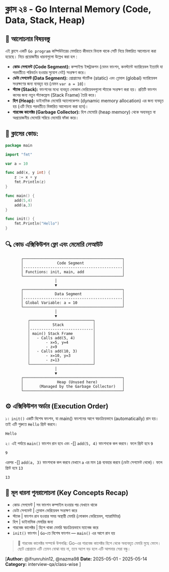 # ক্লাস ২৪ - Go Internal Memory (Code, Data, Stack, Heap)

## 🧠 আলোচনার বিষয়বস্তু

এই ক্লাসে একটি `Go program` কম্পিউটারের মেমরিতে কীভাবে বিন্যস্ত থাকে সেটি নিয়ে বিস্তারিত আলোচনা করা হয়েছে। নিচে প্রয়োজনীয় ধারনাগুলো উল্লেখ করা হল :

- **কোড সেগমেন্ট (Code Segment):** কম্পাইল্ড ইন্সট্রাকশন (যেমন ফাংশন, কনস্ট্যান্ট ভ্যারিয়েবল ইত্যাদি যা পরবর্তীতে পরিবর্তন হওয়ার সুযোগ নেই) সংরক্ষণ করে।
- **ডেটা সেগমেন্ট (Data Segment):** প্রোগ্রামের স্ট্যাটিক (static) এবং গ্লোবাল (global) ভ্যারিয়েবল সংরক্ষণের জন্য ব্যবহৃত হয় (যেমন `var a = 10`)।
- **স্ট্যাক (Stack):** ফাংশনের মধ্যে ব্যবহৃত লোকাল ভেরিয়েবলগুলো স্ট্যাকে সংরক্ষণ করা হয়। প্রতিটি ফাংশন কলের জন্য নতুন স্ট্যাকফ্রেম (Stack Frame) তৈরি করে।
- **হিপ (Heap):** ডাইনামিক মেমোরি অ্যালোকেশন (dynamic memory allocation) এর জন্য ব্যবহৃত হয় (এটি নিয়ে পরবর্তীতে বিস্তারিত আলোচনা করা হবে)।
- **গারবেজ কালেক্টর (Garbage Collector):** হিপ মেমোরি (heap memory) থেকে অব্যবহৃত বা অপ্রয়োজনীয় মেমোরি সরিয়ে মেমোরি ফাঁকা করে।

## 📜 ক্লাসের কোড:

```go
package main

import "fmt"

var a = 10

func add(x, y int) {
    z := x + y
    fmt.Println(z)
}

func main() {
    add(5,4)
    add(a,3)
}

func init() {
    fmt.Println("Hello")
}
```

## 🔍 কোড এক্সিকিউশন ফ্লো এবং মেমোরি লেআউট

           ┌────────────────────────────────────────────┐
           │               Code Segment                 │
           │--------------------------------------------│
           │ Functions: init, main, add                 │
           └────────────────────────────────────────────┘
                          │
                          ▼
           ┌────────────────────────────────────────────┐
           │              Data Segment                  │
           │--------------------------------------------│
           │ Global Variable: a = 10                    │
           └────────────────────────────────────────────┘
                          │
                          ▼
              ┌────────────────────────────┐
              │          Stack             │
              │----------------------------│
              │ main() Stack Frame         │
              │   - Calls add(5, 4)        │
              │       - x=5, y=4           │
              │       - z=9                │
              │   - Calls add(10, 3)       │
              │       - x=10, y=3          │
              │       - z=13               │
              └────────────────────────────┘
                          │
                          ▼
           ┌────────────────────────────────────────────┐
           │               Heap (Unused here)           │
           │       (Managed by the Garbage Collector)   │
           └────────────────────────────────────────────┘

## ⚙️ এক্সিকিউশন অর্ডার (Execution Order)

১। `init()` একটি বিশেষ ফাংশন, যা main() ফাংশনের আগে স্বয়ংক্রিয়ভাবে (automatically) রান হয়। তাই এটি শুরুতে `Hello` প্রিন্ট করবে।

```go
Hello
```

২। এই পর্যায়ে `main()` ফাংশন রান হবে এবং -[] `add(5, 4)` ফাংশনকে কল করবে। ফলে প্রিন্ট হবে `9`

```
9
```

এরপর -[] `add(a, 3)` ফাংশনকে কল করবে যেখানে `a` এর মান `10` ব্যবহার করবে (ডেটা সেগমেন্ট থেকে)। ফলে প্রিন্ট হবে `13`

```
13
```

## 📌 মূল ধারনা পুনরালোচনা (Key Concepts Recap)

- কোড সেগমেন্ট | সব ফাংশন কম্পাইল হওয়ার পর যেখানে থাকে
- ডেটা সেগমেন্ট | গ্লোবাল ভেরিয়েবল সংরক্ষণ করে
- স্ট্যাক | ফাংশন রান হওয়ার সময় অস্থায়ী মেমরি (লোকাল ভেরিয়েবল, প্যারামিটার)
- হিপ | ডাইনামিক মেমরির জন্য
- গারবেজ কালেক্টর | হিপে থাকা মেমরি স্বয়ংক্রিয়ভাবে ম্যানেজ করে
- `init()` ফাংশন | `Go`-তে বিশেষ ফাংশন — `main()` এর আগে রান হয়

> 🧼 গারবেজ কালেক্টর সম্পর্কে উপলব্ধি:
> Go-এর গারবেজ কালেক্টর হিপে থেকে অব্যবহৃত মেমরি মুছে ফেলে। ছোট প্রোগ্রামে এটি তেমন বোঝা যায় না, তবে অ্যাপ বড় হলে এটি আপনার সেরা বন্ধু।

[**Author:** @ifrunruhin12, @nazma98
**Date:** 2025-05-01 - 2025-05-14
**Category:** interview-qa/class-wise
]
